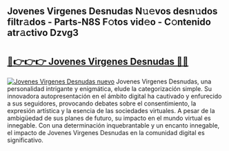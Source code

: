 ## Jovenes Virgenes Desnudas N𝚞𝚎vos desn𝚞dos filtr𝚊dos - Parts-N8S F𝚘tos vid𝚎o - C𝚘ntenido atr𝚊ctivo Dzvg3

# <h2><a href="http://mbboil0.tromn.icu/?c=Jovenes+Virgenes+Desnudas">🔗👉👉👉 Jovenes Virgenes Desnudas 🔗🔗</a></h2>

[![Jovenes Virgenes Desnudas nuevo](https://i.imgur.com/pEAQMta.gif)](http://mbboil0.tromn.icu/?c=Jovenes+Virgenes+Desnudas)
Jovenes Virgenes Desnudas, una personalidad intrigante y enigmática, elude la categorización simple. Su innovadora autopresentación en el ámbito digital ha cautivado y enfurecido a sus seguidores, provocando debates sobre el consentimiento, la expresión artística y la esencia de las sociedades virtuales. A pesar de la ambigüedad de sus planes de futuro, su impacto en el mundo virtual es innegable. Con una determinación inquebrantable y un encanto innegable, el impacto de Jovenes Virgenes Desnudas en la comunidad digital es significativo.
